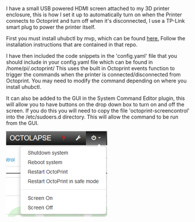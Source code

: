 I have a small USB powered HDMI screen attached to my 3D printer enclosure, this is how I set it up to automatically turn on when the Printer connects to Octoprint and turn off when it's disconnected, I use a TP-Link smart plug to power the printer itself. 

First you must install uhubctl by mvp, which can be found [here.](https://github.com/mvp/uhubctl) Follow the installation instructions that are contained in that repo.

I have then included the code snippets in the 'config.yaml' file that you should include in your config.yaml file which can be found in /home/pi/.octoprint/ This uses the built in Octoprint events function to trigger the commands when the printer is connected/disconnected from Octoprint. You may need to modify the command depending on where you install uhubctl. 

It can also be added to the GUI in the System Command Editor plugin, this will allow you to have buttons on the drop down box to turn on and off the screen. If you do this you will need to copy the file 'octoprint-screencontrol' into the /etc/sudoers.d directory. This will allow the command to be run from the GUI. 

![GUI image](/images/GUIbuttons.png)
